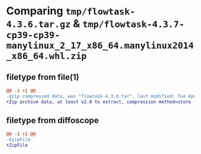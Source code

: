 # Comparing `tmp/flowtask-4.3.6.tar.gz` & `tmp/flowtask-4.3.7-cp39-cp39-manylinux_2_17_x86_64.manylinux2014_x86_64.whl.zip`

## filetype from file(1)

```diff
@@ -1 +1 @@
-gzip compressed data, was "flowtask-4.3.6.tar", last modified: Tue Apr 18 17:03:15 2023, max compression
+Zip archive data, at least v2.0 to extract, compression method=store
```

## filetype from diffoscope

```diff
@@ -1 +1 @@
-GzipFile
+ZipFile
```

